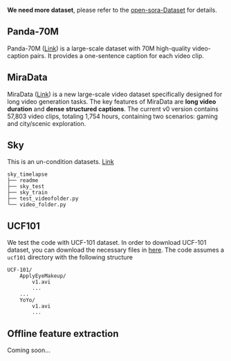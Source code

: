 
**We need more dataset**, please refer to the [open-sora-Dataset](https://github.com/shaodong233/open-sora-Dataset) for details.


## Panda-70M

Panda-70M ([Link](https://github.com/snap-research/Panda-70M)) is a large-scale dataset with 70M high-quality video-caption pairs. It provides a one-sentence caption for each video clip.

## MiraData

MiraData ([Link](https://github.com/mira-space/MiraData)) is a new large-scale video dataset specifically designed for long video generation tasks. The key features of MiraData are **long video duration** and **dense structured captions**. The current v0 version contains 57,803 video clips, totaling 1,754 hours, containing two scenarios: gaming and city/scenic exploration.


## Sky


This is an un-condition datasets. [Link](https://drive.google.com/open?id=1xWLiU-MBGN7MrsFHQm4_yXmfHBsMbJQo)

```
sky_timelapse
├── readme
├── sky_test
├── sky_train
├── test_videofolder.py
└── video_folder.py
```

## UCF101

We test the code with UCF-101 dataset. In order to download UCF-101 dataset, you can download the necessary files in [here](https://www.crcv.ucf.edu/data/UCF101.php). The code assumes a `ucf101` directory with the following structure
```
UCF-101/
    ApplyEyeMakeup/
        v1.avi
        ...
    ...
    YoYo/
        v1.avi
        ...
```


## Offline feature extraction
Coming soon...
